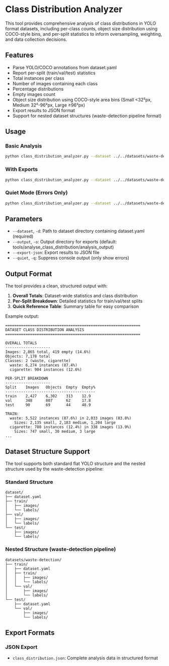 # Class Distribution Analyzer

This tool provides comprehensive analysis of class distributions in YOLO format datasets, including per-class counts, object size distribution using COCO-style bins, and per-split statistics to inform oversampling, weighting, and data collection decisions.

## Features

- Parse YOLO/COCO annotations from dataset.yaml
- Report per-split (train/val/test) statistics
- Total instances per class
- Number of images containing each class  
- Percentage distributions
- Empty images count
- Object size distribution using COCO-style area bins (Small <32²px, Medium 32²-96²px, Large ≥96²px)
- Export results to JSON format
- Support for nested dataset structures (waste-detection pipeline format)

## Usage

### Basic Analysis

```bash
python class_distribution_analyzer.py --dataset ../../datasets/waste-detection
```

### With Exports

```bash
python class_distribution_analyzer.py --dataset ../../datasets/waste-detection --export-json --output analysis_results
```

### Quiet Mode (Errors Only)

```bash
python class_distribution_analyzer.py --dataset ../../datasets/waste-detection --quiet
```

## Parameters

- `--dataset`, `-d`: Path to dataset directory containing dataset.yaml (required)
- `--output`, `-o`: Output directory for exports (default: tools/analyse_class_distribution/analysis_output)
- `--export-json`: Export results to JSON file
- `--quiet`, `-q`: Suppress console output (only show errors)

## Output Format

The tool provides a clean, structured output with:

1. **Overall Totals**: Dataset-wide statistics and class distribution
2. **Per-Split Breakdown**: Detailed statistics for train/val/test splits
3. **Quick Reference Table**: Summary table for easy comparison

Example output:
```
============================================================
DATASET CLASS DISTRIBUTION ANALYSIS
============================================================

OVERALL TOTALS
--------------------
Images: 2,865 total, 419 empty (14.6%)
Objects: 7,178 total
Classes: 2 (waste, cigarette)
  waste: 6,274 instances (87.4%)
  cigarette: 904 instances (12.6%)

PER-SPLIT BREAKDOWN
--------------------
Split    Images   Objects  Empty  Empty%
----------------------------------------
train    2,427    6,302    313    12.9
val      348      807      62     17.8
test     90       69       44     48.9

TRAIN:
  waste: 5,522 instances (87.6%) in 2,033 images (83.8%)
    Sizes: 2,135 small, 2,183 medium, 1,204 large
  cigarette: 780 instances (12.4%) in 338 images (13.9%)
    Sizes: 747 small, 30 medium, 3 large
...
```

## Dataset Structure Support

The tool supports both standard flat YOLO structure and the nested structure used by the waste-detection pipeline:

### Standard Structure
```
dataset/
├── dataset.yaml
├── train/
│   ├── images/
│   └── labels/
├── val/
│   ├── images/
│   └── labels/
└── test/
    ├── images/
    └── labels/
```

### Nested Structure (waste-detection pipeline)
```
datasets/waste-detection/
├── train/
│   ├── dataset.yaml
│   ├── train/
│   │   ├── images/
│   │   └── labels/
│   └── val/
│       ├── images/
│       └── labels/
└── test/
    ├── dataset.yaml
    └── val/
        ├── images/
        └── labels/
```

## Export Formats

### JSON Export
- `class_distribution.json`: Complete analysis data in structured format
